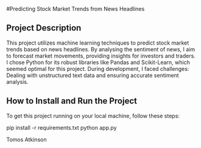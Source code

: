 #Predicting Stock Market Trends from News Headlines

## Project Description
This project utilizes machine learning techniques to predict stock market trends based on news headlines.
By analysing the sentiment of news, I aim to forecast market movements, providing insights for investors and traders.
I chose Python for its robust libraries like Pandas and Scikit-Learn, which seemed optimal for this project.
During development, I faced challenges: Dealing with unstructured text data and ensuring accurate sentiment analysis. 

## How to Install and Run the Project
To get this project running on your local machine, follow these steps:

pip install -r requirements.txt
python app.py

Tomos Atkinson
